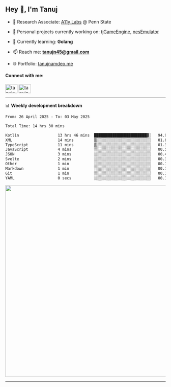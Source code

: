 <h2>Hey 👋, I'm Tanuj</h2>

- 🔬 Research Associate: [A11y Labs](https://a11y.ist.psu.edu/) @ Penn State 

- 🔭 Personal projects currently working on: [tjGameEngine](https://github.com/tanujn45/tjGameEngine), [nesEmulator](https://github.com/tanujn45/nesEmulator)

- 🌱 Currently learning: **Golang**

- 📫 Reach me: **tanujn45@gmail.com**

- 🌐 Portfolio: [tanujnamdeo.me](https://tanujnamdeo.me/)

<h4 align="left">Connect with me:</h4>
<p align="left">
<a href="https://twitter.com/tanujn45" target="blank"><img align="center" src="https://raw.githubusercontent.com/rahuldkjain/github-profile-readme-generator/master/src/images/icons/Social/twitter.svg" alt="tanujn45" height="28" width="38" /></a>
<a href="https://linkedin.com/in/tanujn45" target="blank"><img align="center" src="https://raw.githubusercontent.com/rahuldkjain/github-profile-readme-generator/master/src/images/icons/Social/linked-in-alt.svg" alt="tanujn45" height="28" width="38" /></a>
</p>

-------

📊 **Weekly development breakdown**
<!--START_SECTION:waka-->

```txt
From: 26 April 2025 - To: 03 May 2025

Total Time: 14 hrs 30 mins

Kotlin                 13 hrs 46 mins  ███████████████████████▓░   94.92 %
XML                    14 mins         ▒░░░░░░░░░░░░░░░░░░░░░░░░   01.62 %
TypeScript             11 mins         ▒░░░░░░░░░░░░░░░░░░░░░░░░   01.36 %
JavaScript             4 mins          ░░░░░░░░░░░░░░░░░░░░░░░░░   00.52 %
JSON                   3 mins          ░░░░░░░░░░░░░░░░░░░░░░░░░   00.46 %
Svelte                 2 mins          ░░░░░░░░░░░░░░░░░░░░░░░░░   00.33 %
Other                  1 min           ░░░░░░░░░░░░░░░░░░░░░░░░░   00.15 %
Markdown               1 min           ░░░░░░░░░░░░░░░░░░░░░░░░░   00.13 %
Git                    1 min           ░░░░░░░░░░░░░░░░░░░░░░░░░   00.13 %
YAML                   0 secs          ░░░░░░░░░░░░░░░░░░░░░░░░░   00.11 %
```

<!--END_SECTION:waka-->

<img src="https://wakatime.com/share/@018e9abd-1aa4-4aa6-9db7-5ca3b999e810/4650b67a-98aa-46b4-b598-3d8a2451f0df.svg" width="600"/>

-------
